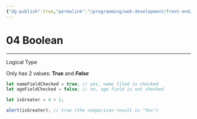 ```yaml
---
{"dg-publish":true,"permalink":"/programming/web-development/front-end/javascript-vanilla/01-basics/03-data-types/04-boolean/","tags":["programming","webdevelopment","frontend","JavaScript"],"created":"2024-11-09T11:30:41.566+08:00"}
---
```



# 04 Boolean

---

Logical Type

Only has 2 values: **True** and **_False_**

```javascript
let nameFieldChecked = true; // yes, name filed is checked
let ageFieldChecked = false; // no, age field is not checked
```

```javascript
let isGreater = 4 > 1;

alert(isGreater); // true (the comparison result is "Yes")
```
